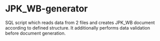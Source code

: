 # JPK_WB-generator
SQL script which reads data from 2 files and creates JPK_WB document according to defined structure. It additionally performs data validation before document generation.